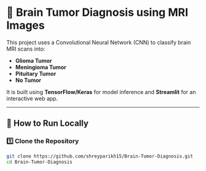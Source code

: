 # 🧠 Brain Tumor Diagnosis using MRI Images

This project uses a Convolutional Neural Network (CNN) to classify brain MRI scans into:
- **Glioma Tumor**
- **Meningioma Tumor**
- **Pituitary Tumor**
- **No Tumor**

It is built using **TensorFlow/Keras** for model inference and **Streamlit** for an interactive web app.

---

## 🚀 How to Run Locally

### 1️⃣ Clone the Repository
```bash
git clone https://github.com/shreyparikh15/Brain-Tumor-Diagnosis.git
cd Brain-Tumor-Diagnosis
